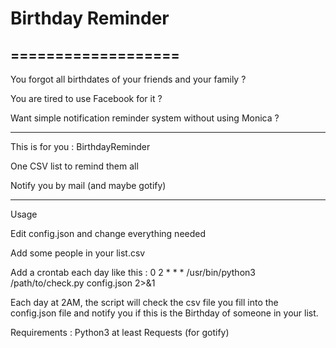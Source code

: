 # Birthday Reminder
===================
----
You forgot all birthdates of your friends and your family ?

You are tired to use Facebook for it ? 

Want simple notification reminder system without using Monica ?

-------



This is for you : BirthdayReminder

One CSV list to remind them all

Notify you by mail (and maybe gotify)


----- 

Usage 

Edit config.json and change everything needed

Add some people in your list.csv

Add a crontab each day like this : 0 2 * * * /usr/bin/python3 /path/to/check.py config.json 2>&1

Each day at 2AM, the script will check the csv file you fill into the config.json file and notify you if this is the Birthday of someone in your list.


Requirements :
Python3 at least
Requests (for gotify)


